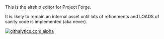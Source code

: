 This is the airship editor for Project Forge.

It is likely to remain an internal asset until lots of refinements and LOADS of sanity code is implemented (aka never).

[![githalytics.com alpha](https://cruel-carlota.pagodabox.com/1bd87aa1d834ab142e15fd4c1e28a8a2 "githalytics.com")](http://githalytics.com/bsamuels453/Drydock)